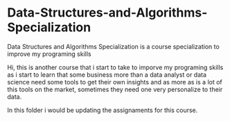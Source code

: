 # Data-Structures-and-Algorithms-Specialization
Data Structures and Algorithms Specialization is a course specialization to improve my programing skills

Hi, this is another course that i start to take to imporve my programing skills as i start to learn that some business more than a data analyst or data science need some tools to get their own insights and as more as is a lot of this tools on the market, sometimes they need one very personalize to their data.

In this folder i would be updating the assignaments for this course.
